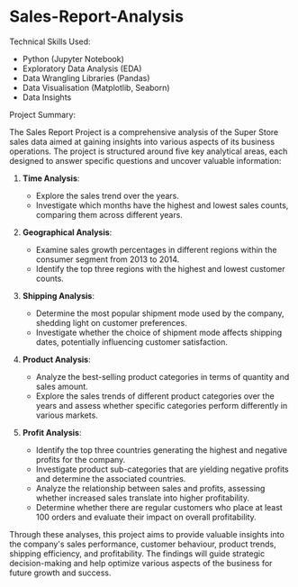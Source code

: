 # Sales-Report-Analysis

Technical Skills Used:

* Python (Jupyter Notebook)
* Exploratory Data Analysis (EDA)
* Data Wrangling Libraries (Pandas)
* Data Visualisation (Matplotlib, Seaborn)
* Data Insights

Project Summary:

The Sales Report Project is a comprehensive analysis of the Super Store sales data aimed at gaining insights into various aspects of its business operations. The project is structured around five key analytical areas, each designed to answer specific questions and uncover valuable information:

1. **Time Analysis**:
   - Explore the sales trend over the years.
   - Investigate which months have the highest and lowest sales counts, comparing them across different years.

2. **Geographical Analysis**:
   - Examine sales growth percentages in different regions within the consumer segment from 2013 to 2014.
   - Identify the top three regions with the highest and lowest customer counts. 

3. **Shipping Analysis**:
   - Determine the most popular shipment mode used by the company, shedding light on customer preferences.
   - Investigate whether the choice of shipment mode affects shipping dates, potentially influencing customer satisfaction.

4. **Product Analysis**:
   - Analyze the best-selling product categories in terms of quantity and sales amount.
   - Explore the sales trends of different product categories over the years and assess whether specific categories perform differently in various markets.

5. **Profit Analysis**:
   - Identify the top three countries generating the highest and negative profits for the company. 
   - Investigate product sub-categories that are yielding negative profits and determine the associated countries.
   - Analyze the relationship between sales and profits, assessing whether increased sales translate into higher profitability.
   - Determine whether there are regular customers who place at least 100 orders and evaluate their impact on overall profitability. 

Through these analyses, this project aims to provide valuable insights into the company's sales performance, customer behaviour, product trends, shipping efficiency, and profitability. The findings will guide strategic decision-making and help optimize various aspects of the business for future growth and success.












